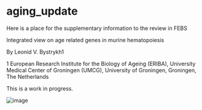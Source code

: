 # aging_update

Here is a place for the supplementary information to the review in FEBS

Integrated view on age related genes in murine hematopoiesis

By Leonid V. Bystrykh1

1 European Research Institute for the Biology of Ageing (ERIBA), University Medical Center of Groningen (UMCG), University of Groningen, Groningen, The Netherlands

This is a work in progress.

![image](https://github.com/LeonidBystrykh/aging_update/assets/61867756/a552f64c-3080-48b4-8d54-dec5145ff3e7)
